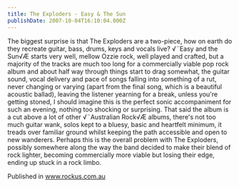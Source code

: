 ```yaml
---
title: The Exploders - Easy & The Sun
publishDate: 2007-10-04T16:10:04.000Z
---
```

The biggest surprise is that The Exploders are a two-piece, how on earth do they recreate guitar, bass, drums, keys and vocals live? √¨Easy and the Sun√Æ starts very well, mellow Ozzie rock, well played and crafted, but a majority of the tracks are much too long for a commercially viable pop rock album and about half way through things start to drag somewhat, the guitar sound, vocal delivery and pace of songs falling into something of a rut, never changing or varying (apart from the final song, which is a beautiful acoustic ballad), leaving the listener yearning for a break, unless you're getting stoned, I should imagine this is the perfect sonic accompaniment for such an evening, nothing too shocking or surprising. That said the album is a cut above a lot of other √¨Australian Rock√Æ albums, there's not too much guitar wank, solos kept to a bluesy, basic and heartfelt minimum, it treads over familiar ground whilst keeping the path accessible and open to new wanderers. Perhaps this is the overall problem with The Exploders, possibly somewhere along the way the band decided to make their blend of rock lighter, becoming commercially more viable but losing their edge, ending up stuck in a rock limbo.


Published in www.rockus.com.au
